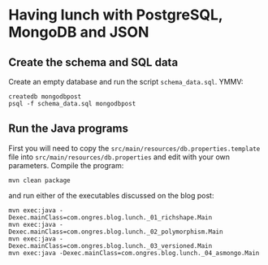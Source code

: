 # Having lunch with PostgreSQL, MongoDB and JSON

## Create the schema and SQL data

Create an empty database and run the script `schema_data.sql`. YMMV:

```
createdb mongodbpost
psql -f schema_data.sql mongodbpost
```

## Run the Java programs

First you will need to copy the `src/main/resources/db.properties.template` file into `src/main/resources/db.properties` and edit with your own parameters. Compile the program:

```
mvn clean package
```

and run either of the executables discussed on the blog post:

```
mvn exec:java -Dexec.mainClass=com.ongres.blog.lunch._01_richshape.Main
mvn exec:java -Dexec.mainClass=com.ongres.blog.lunch._02_polymorphism.Main
mvn exec:java -Dexec.mainClass=com.ongres.blog.lunch._03_versioned.Main
mvn exec:java -Dexec.mainClass=com.ongres.blog.lunch._04_asmongo.Main
```
